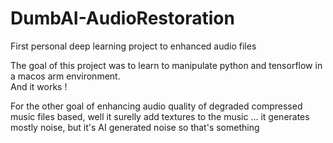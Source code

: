 # DumbAI-AudioRestoration
First personal deep learning project to enhanced audio files

The goal of this project was to learn to manipulate python and tensorflow in a macos arm environment.  
And it works !

For the other goal of enhancing audio quality of degraded compressed music files based, well it surelly add textures to the music ... it generates mostly noise, but it's AI generated noise so that's something
